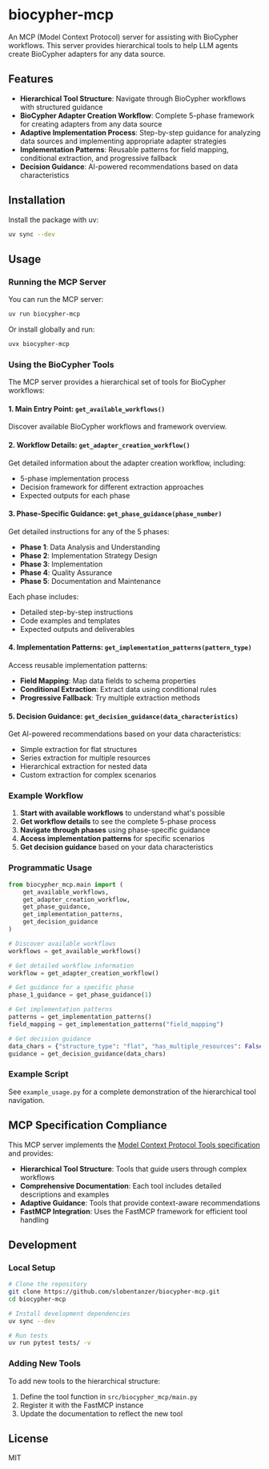 # biocypher-mcp

An MCP (Model Context Protocol) server for assisting with BioCypher workflows. This server provides hierarchical tools to help LLM agents create BioCypher adapters for any data source.

## Features

- **Hierarchical Tool Structure**: Navigate through BioCypher workflows with structured guidance
- **BioCypher Adapter Creation Workflow**: Complete 5-phase framework for creating adapters from any data source
- **Adaptive Implementation Process**: Step-by-step guidance for analyzing data sources and implementing appropriate adapter strategies
- **Implementation Patterns**: Reusable patterns for field mapping, conditional extraction, and progressive fallback
- **Decision Guidance**: AI-powered recommendations based on data characteristics

## Installation

Install the package with uv:

```bash
uv sync --dev
```

## Usage

### Running the MCP Server

You can run the MCP server:

```bash
uv run biocypher-mcp
```

Or install globally and run:

```bash
uvx biocypher-mcp
```

### Using the BioCypher Tools

The MCP server provides a hierarchical set of tools for BioCypher workflows:

#### 1. Main Entry Point: `get_available_workflows()`
Discover available BioCypher workflows and framework overview.

#### 2. Workflow Details: `get_adapter_creation_workflow()`
Get detailed information about the adapter creation workflow, including:
- 5-phase implementation process
- Decision framework for different extraction approaches
- Expected outputs for each phase

#### 3. Phase-Specific Guidance: `get_phase_guidance(phase_number)`
Get detailed instructions for any of the 5 phases:
- **Phase 1**: Data Analysis and Understanding
- **Phase 2**: Implementation Strategy Design  
- **Phase 3**: Implementation
- **Phase 4**: Quality Assurance
- **Phase 5**: Documentation and Maintenance

Each phase includes:
- Detailed step-by-step instructions
- Code examples and templates
- Expected outputs and deliverables

#### 4. Implementation Patterns: `get_implementation_patterns(pattern_type)`
Access reusable implementation patterns:
- **Field Mapping**: Map data fields to schema properties
- **Conditional Extraction**: Extract data using conditional rules
- **Progressive Fallback**: Try multiple extraction methods

#### 5. Decision Guidance: `get_decision_guidance(data_characteristics)`
Get AI-powered recommendations based on your data characteristics:
- Simple extraction for flat structures
- Series extraction for multiple resources
- Hierarchical extraction for nested data
- Custom extraction for complex scenarios

### Example Workflow

1. **Start with available workflows** to understand what's possible
2. **Get workflow details** to see the complete 5-phase process
3. **Navigate through phases** using phase-specific guidance
4. **Access implementation patterns** for specific scenarios
5. **Get decision guidance** based on your data characteristics

### Programmatic Usage

```python
from biocypher_mcp.main import (
    get_available_workflows,
    get_adapter_creation_workflow,
    get_phase_guidance,
    get_implementation_patterns,
    get_decision_guidance
)

# Discover available workflows
workflows = get_available_workflows()

# Get detailed workflow information
workflow = get_adapter_creation_workflow()

# Get guidance for a specific phase
phase_1_guidance = get_phase_guidance(1)

# Get implementation patterns
patterns = get_implementation_patterns()
field_mapping = get_implementation_patterns("field_mapping")

# Get decision guidance
data_chars = {"structure_type": "flat", "has_multiple_resources": False}
guidance = get_decision_guidance(data_chars)
```

### Example Script

See `example_usage.py` for a complete demonstration of the hierarchical tool navigation.

## MCP Specification Compliance

This MCP server implements the [Model Context Protocol Tools specification](https://modelcontextprotocol.io/specification/2025-06-18/server/tools) and provides:

- **Hierarchical Tool Structure**: Tools that guide users through complex workflows
- **Comprehensive Documentation**: Each tool includes detailed descriptions and examples
- **Adaptive Guidance**: Tools that provide context-aware recommendations
- **FastMCP Integration**: Uses the FastMCP framework for efficient tool handling

## Development

### Local Setup

```bash
# Clone the repository
git clone https://github.com/slobentanzer/biocypher-mcp.git
cd biocypher-mcp

# Install development dependencies
uv sync --dev

# Run tests
uv run pytest tests/ -v
```

### Adding New Tools

To add new tools to the hierarchical structure:

1. Define the tool function in `src/biocypher_mcp/main.py`
2. Register it with the FastMCP instance
3. Update the documentation to reflect the new tool

## License

MIT
